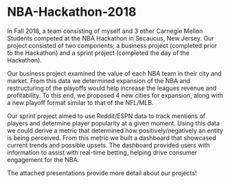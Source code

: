 # NBA-Hackathon-2018

In Fall 2018, a team consisting of myself and 3 other Carnegie Mellon Students competed at the NBA Hackathon in Secaucus, New Jersey. Our project consisted of two components; a business project (completed prior to the Hackathon) and a sprint project (completed the day of the Hackathon). 

Our business project examined the value of each NBA team in their city and market. From this data we determined expansion of the NBA and restructuring of the playoffs would help increase the leagues revenue and profitability. To this end, we proposed 4 new cities for expansion, along with a new playoff format similar to that of the NFL/MLB.

Our sprint project aimed to use Reddit/ESPN data to track mentions of players and determine player popularity at a given moment. Using this data we could derive a metric that determined how positively/negatively an entity is being perceived. From this metric we built a dashboard that showcased current trends and possible upsets. The dashboard provided users with information to assist with real-time betting, helping drive consumer engagement for the NBA. 

The attached presentations provide more detail about our projects!
